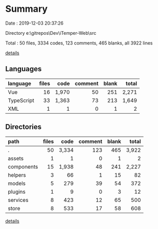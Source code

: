 # Summary

Date : 2019-12-03 20:37:26

Directory e:\gitrepos\Dev\iTemper-Web\src

Total : 50 files,  3334 codes, 123 comments, 465 blanks, all 3922 lines

[details](details.md)

## Languages
| language | files | code | comment | blank | total |
| :--- | ---: | ---: | ---: | ---: | ---: |
| Vue | 16 | 1,970 | 50 | 251 | 2,271 |
| TypeScript | 33 | 1,363 | 73 | 213 | 1,649 |
| XML | 1 | 1 | 0 | 1 | 2 |

## Directories
| path | files | code | comment | blank | total |
| :--- | ---: | ---: | ---: | ---: | ---: |
| . | 50 | 3,334 | 123 | 465 | 3,922 |
| assets | 1 | 1 | 0 | 1 | 2 |
| components | 15 | 1,938 | 48 | 241 | 2,227 |
| helpers | 3 | 66 | 1 | 15 | 82 |
| models | 5 | 279 | 39 | 54 | 372 |
| plugins | 1 | 9 | 0 | 3 | 12 |
| services | 8 | 423 | 12 | 65 | 500 |
| store | 8 | 533 | 17 | 58 | 608 |

[details](details.md)